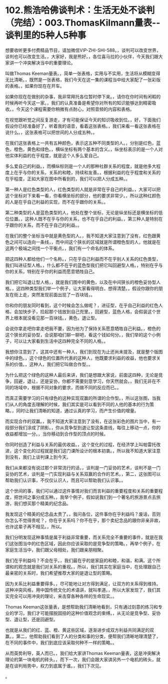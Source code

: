 # 102.熊浩哈佛谈判术：生活无处不谈判（完结）：003.ThomasKilmann量表--谈判里的5种人5种事

想要收听更多付费精品节目，请加微信VIP-ZHI-SHI-588。，谈判可以改变世界，谈判也可以改变生活。，大家好，我是熊好。，各位喜马拉的小伙伴，今天我们跟大家讲一个冲突解决当中的重要理论。

叫做Thomas Keeman量表。，简单一张表格，实用与不实用，生活将从模糊变得无比清晰。，既然是一张表格，我们今天在这一集的课程当中给大家配了一张彩版的表格。，如果你现在在开车。

如果你现在在做别的杂事，我非常拜托各位暂时停下来。，请你在你时间有闲暇的时候再听今天这一家。，我们的认真准备是希望你对所有的知识能够达到精密吸收。，今天这个课程需要你稍微有点耐心，对照音频的内容和表格。

在视觉跟听觉之间反复游走，才有可能保证今天的知识吸收到位。，好，下面我们假设你已经准备好了，听着我的语音，看着这张表格。，我们来看一看这张表格在说什么。，这张表格可以把世间的人分成五种。。

在我们这张表格上一共有五种颜色，表示这五种不同类型的人。，分别是红色，蓝色，橙色，黄色和绿色。，横纵坐标有两个基本的含义。，纵坐标表示的是一个人对他实体利益的在乎程度，就是这个人多么爱自己。

多么爱自己的利益。，而横纵标则是一个人的那种社群关系的程度，就是他多大程度上在乎与你的关系，关系的和睦，持续和友善。，根据利益的在乎程度和关系的在乎程度，正如大家在图中所看到的，我们可以把人分成五种。。

第一种人是红色类型的人，红色类型的人就是非常在乎自己的利益。，大家可以把这个坐标对下来看一看，你看横坐标的部分，他的要求非常少。，所以这种红颜色的人是在乎自己利益的实现，而不在乎跟你的关系。。

第二种类型的人是蓝色类型的人，他处在整个坐标，无论是纵坐标还是横坐标的低位位置。，这种人既不在乎与你的关系，也不在乎自己的利益。，第三种人是特别在乎跟你的关系，而不在乎自己的利益。。

在我们的整个坐标当中就是黄色型的人。，我不知道大家注意到了没有，红色跟黄色之间可以连向一条线，，而中间这个狭长的区域就是所谓橙色型的人，他就是在这两个极端之间找一个平衡点。，我们有一个命名的体系。

把这四种人都给他们一个名称。，只在乎自己利益而不在乎别人关系的红色类型，我们叫进征型人格。，什么都不在乎的蓝色型我们把它叫回避型人格。，特别在乎与你的关系，特别在乎你的利益而愿意牺牲自己。

我们把它叫退让型人格，，就是我们图中的黄色，以及在中间狭长的橙色妥协型人格。，这四种类型我们举一个例子，让大家看得明白，想得清楚。，假设你跟你的朋友在街上走，突然发现前面出现了一百块钱，。

你和你的朋友同时看到，这个时候会怎么做呢？，进征型，在乎自己利益的红色人格，会加快步子，捡起那个钱放到自己兜里。，回避型，蓝色人格，会假装这个世界上根本就没看见那一百块钱。，黄色，退让型。

会说你拿走吧你拿走吧我不要，因为他为了保持关系愿意牺牲自己利益。，橙色的这个狭长的妥协型，会说那咱们聊一聊吧，看这个钱如何分。，我们举的这个小例子，可以让大家看到生活中这四种完全不同的人格。。

我想你注意到了，这其中还有一种人，我们到现在为止还尚未提及，就是整个版图中的绿色。，这个绿色的位置所代表的这种人，他既要求利益的收益，他也要求关系的价值。，这种人，我们把它叫做合作型。。

为什么把这个绿色的这种人最后来讲，我们是想跟大家说，前面这四种，无论是竞争，回避，退让，还是妥协，你都不需要刻意学习，你天然就会。，我们无非在不同的场域中，根据不同对象的要求，而做不同的反应而已。。

而真正需要学习的只有绿色的这种实现双赢的所谓的合作型。，所以这张图，当我们从人的角度去理解的时候，我们其实是可以看到不同的人他的基本的行为策略，，同时让我们清晰的知道，通过认真的学习，而产生价值的增量。

而实现合作的双赢。，我不知道大家注意到了没有，在这张彩色的图片当中，有一段部分我们涂成了阴影。，你从竞争型到退让型这条直线，每往上移动一点，你的收益都增加一分。，当你移动到合作型的顶点的时候。

你同时创造了利益与关系的最优收益。，这个变化的过程，在经济学上叫帕雷托改进，这个变化的过程就是我们这门课所设计的根本初衷。，所以我不知道大家注意到没有，我们上谈判课上到今天。

我们从来都没有说过那个非常流行的话，，谈判是一门妥协的艺术，谈判不是一门妥协的艺术，谈判是一门实现利益与关系双赢的合作的艺术。，第二，这张图可以帮助我们认识事，不仅仅认识人，而且可以帮助我们认识事。。

这个世间的事，我们可以通过这件事情对我们而言利益的重要程度和关系的重要程度，把世间之事分成五种。，我举个例子，假如说我们到一个著名的旅游景点去旅游，我们想买那个精美的纪念品。

我发现这个精美的纪念品太贵了。，我问各位，这件事你在乎利益吗？废话，否则你怎么不觉得贵呢？，你在乎关系吗？你不在乎，那个卖纪念品的跟你非亲非故，也许这辈子再不相见。，所以。

我们分明发现这种事情是属于利益非常重要，而关系完全不重要的事件，就是在我们这张图当中的红色区域，因此你应该采取的是竞争型的策略。，再举个例子，在家庭生活当中，我们跟父母相处，我们跟亲朋相聚。

我们在乎利益吗？不会在乎。，我们最在乎的是家庭的和睦，和谐，和满。这个所谓和的观念就是我们对关系的重视。，所以，我们其实在家庭当中，在处理跟自己最亲密的关系时，我们希望推荐大家的是退让型的策略。

因为关系比利益重要得多。，尽可能地让对方得到满足，让双方的关系得到维持。这种冲突风格，用中国传统文化的术语讲，就叫孝道。，所以大家发现了，我们其实完全可以用冲突的理论，来击穿各种各样的生命现实。。

Thomas Keeman这张量表，是想帮助我们清晰地看到，只有通过刻意的练习和专业的学习，我们才可能摆脱固扭的这种价值观念的束缚。，从无论是竞争型、妥协型、退让型，还是回避型。

也就是从我们的红、蓝、橙、黄这些区域，逐渐进步成双方利益共同满足的双赢。，第二，他帮助我们看到了人的分类和事的分类，便帮我们清晰地理清楚了，在不同的事件中，我们到底应该采取何种不一样的策略。。

从而英势利导，英人而已。，我们给大家讲Thomas Keeman量表，这是冲突解决理论的第一块电机的砖头。，而下一次，我们会跟大家讲另外一个电机的砖头，就是在谈判局势中，权力到底属于谁。，我们下次见。

。
